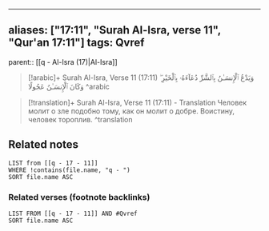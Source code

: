 
---
aliases: ["17:11", "Surah Al-Isra, verse 11", "Qur'an 17:11"]
tags: Qvref
---

parent:: [[q - Al-Isra (17)|Al-Isra]]

> [!arabic]+ Surah Al-Isra, Verse 11 (17:11)
> <span class="quran-arabic">وَيَدْعُ ٱلْإِنسَـٰنُ بِٱلشَّرِّ دُعَآءَهُۥ بِٱلْخَيْرِ ۖ وَكَانَ ٱلْإِنسَـٰنُ عَجُولًا</span>
^arabic

> [!translation]+ Surah Al-Isra, Verse 11 (17:11) - Translation
> Человек молит о зле подобно тому, как он молит о добре. Воистину, человек тороплив.
^translation



## Related notes
```dataview
LIST from [[q - 17 - 11]]
WHERE !contains(file.name, "q - ")
SORT file.name ASC
```

### Related verses (footnote backlinks)
```dataview
LIST FROM [[q - 17 - 11]] AND #Qvref
SORT file.name ASC
```

